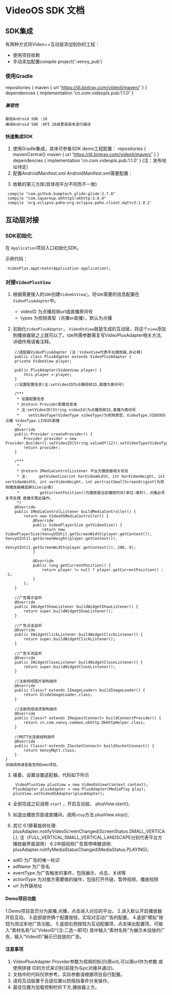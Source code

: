 # VideoOS SDK 文档

## SDK集成
有两种方式将Video++互动层添加到你的工程：

- 使用项目依赖
- 手动添加配置compile project(':venvy_pub')

### 使用Gradle
repositories {
  maven { url 'https://dl.bintray.com/videoli/maven/' }
}
dependencies {
  implementation 'cn.com.videopls.pub:1.1.0'
}

##### 兼容性
```
最低Android SDK :16
编译Android SDK :API 26或更高版本进行编译
```

#### 快速集成SDK
1.	使用Gradle集成，具体可参看SDK demo工程配置：
	 repositories {
  mavenCentral()
  maven { url 'https://dl.bintray.com/videoli/maven/' }
}
dependencies {
  implementation 'cn.com.videopls.pub:1.1.0'
}
(注：发布地址待定)
2. 配置AndroidManifest.xml AndroidManifest.xml需要配置：
   <!-- 允许程序打开网络套接字 -->
<uses-permission android:name="android.permission.INTERNET" />
   
3. 依赖的第三方库(具体视平台不同而不一致)

```
 compile "com.github.bumptech.glide:glide:3.7.0"
 compile "com.squareup.okhttp3:okhttp:3.8.0"
 compile 'org.eclipse.paho:org.eclipse.paho.client.mqttv3:1.0.2'
```
	  
## 互动层对接	

### SDK初始化
在 `Application`项目入口初始化SDK。

示例代码：

```
 VideoPlus.appCreate(Application application);
```
### 对接`VideoPlusView`
	
1. 根据需要接入的`SDK`创建`VideoOsView`，将`SDK`需要的信息配置在`VideoPlusAdapter`中。
	
	* videoID 为点播视频url或直播房间号
	* types 为视频类型（点播or直播），默认为点播

2. 初始化`VideoPlusAdapter`， `VideoOsView`就是生成的互动层，将这个`view`添加到播放器层之上就可以了。`SDK`所需参数需复写VideoPlusAdapter相关方法,详细作用请看注释。

```
	//适配器VideoPlusAdapter (注：VideoView代表平台播放器,非必填)
	public class PlusAdapter extends VideoPlusAdapter {
    private VideoView player;

    public PlusAdapter(VideoView player) {
        this.player = player;
    }
    //设置配置信息(注:setVideoID为点播视频ID,直播为房间号)

    /***
     * 设置配置信息
     * @return Provider配置信息类
     * 注:setVideoID(String videoId)为点播视频ID,直播为房间号
     *    setVideoType(VideoType videoType)为视频类型，VideoType.VIDEOOS点播 VideoType.LIVEOS直播
     */
    @Override
    public Provider createProvider() {
        Provider provider = new Provider.Builder().setVideoID(String.valueOf(12)).setVideoType(VideoType.LIVEOS).build();
        return provider;
    }

    /***
     *
     * @return IMediaControlListener 平台方播放器相关状态
     * 注:     getVideoSize(int horVideoWidth, int horVideoHeight, int verVideoWidth, int verVideoHeight, int portraitSmallScreenOriginY)为视频播放器横竖屏Size(必填)
     *         getCurrentPosition()为播放器当前播放时间(单位:毫秒)，点播必须复写处理 直播无需此操作。
     */
    @Override
    public IMediaControlListener buildMediaController() {
        return new VideoOSMediaController() {
            @Override
            public VideoPlayerSize getVideoSize() {
                return new VideoPlayerSize(VenvyUIUtil.getScreenWidth(player.getContext()), VenvyUIUtil.getScreenHeight(player.getContext()),
                        VenvyUIUtil.getScreenWidth(player.getContext()), 200, 0);
            }

            @Override
            public long getCurrentPosition() {
                return player != null ? player.getCurrentPosition() : -1;
            }
        };
    }

    //广告展示监听
    @Override
    public IWidgetShowListener buildWidgetShowListener() {
        return super.buildWidgetShowListener();
    }

    //广告点击监听
    @Override
    public IWidgetClickListener buildWidgetClickListener() {
        return super.buildWidgetClickListener();
    }

    //广告关闭监听
    @Override
    public IWidgetCloseListener buildWidgetCloseListener() {
        return super.buildWidgetCloseListener();
    }

    //注册网络图片架构插件
    @Override
    public Class<? extends IImageLoader> buildImageLoader() {
        return GlideImageLoader.class;
    }

    //注册网络请求架构插件
    @Override
    public Class<? extends IRequestConnect> buildConnectProvider() {
        return cn.com.venvy.common.okhttp.OkHttpHelper.class;
    }

    //MQTT长连接结构插件
    @Override
    public Class<? extends ISocketConnect> buildSocketConnect() {
        return VenvyMqtt.class;
    }
}
详细调用请查看官网Demo项目。
```
 
3. 接着，设置设置适配器，代码如下所示

	```
 	 VideoPlusView plusView = new VideoOsView(Context context);
   PlusAdapter plusAdapter = new PlusAdapter(MediaPlay play);
   plusView.setVideoOSAdapter(plusAdapter);
	```

4. 全部完成之后调用 `start` ，开启互动层。
   plusView.start();  
5. 如退出播放页面或直播间，调用`stop`方法
	 plusView.stop();
6. 其它
   6.1屏幕旋转处理:
   		plusAdapter.notifyVideoScreenChanged(ScreenStatus.SMALL_VERTICAL);
   		注（FULL_VERTICAL,SMALL_VERTICAL,LANDSCAPE分别代表平台方播放器界面调用）
   6.2中插视频广告暂停唤醒调用:
      plusAdapter.notifyMediaStatusChanged(MediaStatus.PLAYING);
      		
* adID 为广告的唯一标识
* adName 为广告名
* eventType 为广告触发的事件，包括展示、点击、关闭等
* actionType 为对接方需要做的操作，包括打开外链，暂停视频，播放视频
* url 为外链地址

#### Demo项目功能

1.Demo项目首页分为直播,点播，点击进入对应的平台。
2.进入默认开启播放器 开启互动。
3.底部提供俩个配置按钮，实现对互动广告的配置。
4.底部“模拟”按钮为测试本地广告功能。
5.底部右侧按钮为互动配置项，点击弹出配置项，可输入“素材名称”以“VideoID”(注:二选一即可)
  其中输入“素材名称”为展示未投放的广告，输入“VideoID”展示已投放的广告。

#### 注意事项

1. VideoPlusAdapter Provider参数为视频的标识(原url),可以用url作为参数 或 使用拼接 ID的方式来识别(前提为与pc对接并通过)。
2. 文档中的代码仅供参考，实际参数请根据项目自行配置。
3. 请将互动层置于合适位置以防阻挡事件分发操作。
4. 最佳位置为加载控制栏的下方,播放器上方。
 

